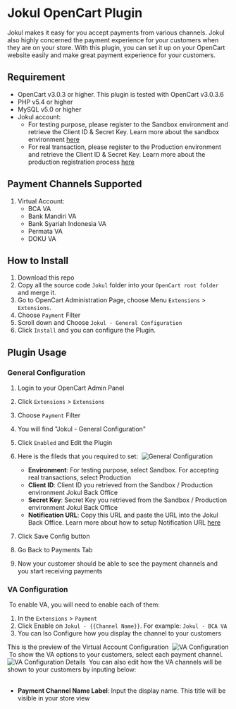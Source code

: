 # Jokul OpenCart Plugin

Jokul makes it easy for you accept payments from various channels. Jokul also highly concerned the payment experience for your customers when they are on your store. With this plugin, you can set it up on your OpenCart website easily and make great payment experience for your customers.
​
## Requirement
- OpenCart v3.0.3 or higher. This plugin is tested with OpenCart v3.0.3.6
- PHP v5.4 or higher
- MySQL v5.0 or higher
- Jokul account:
    - For testing purpose, please register to the Sandbox environment and retrieve the Client ID & Secret Key. Learn more about the sandbox environment [here](https://jokul.doku.com/docs/docs/getting-started/explore-sandbox)
    - For real transaction, please register to the Production environment and retrieve the Client ID & Secret Key. Learn more about the production registration process [here](https://jokul.doku.com/docs/docs/getting-started/register-user)
​
## Payment Channels Supported
1. Virtual Account:
    - BCA VA
    - Bank Mandiri VA
    - Bank Syariah Indonesia VA
    - Permata VA
    - DOKU VA
## How to Install
1. Download this repo
2. Copy all the source code `Jokul` folder into your `OpenCart root folder` and merge it.
3. Go to OpenCart Administration Page, choose Menu `Extensions` >  `Extensions`.
4. Choose `Payment` Filter
5. Scroll down and Choose `Jokul - General Configuration`
6. Click `Install` and you can configure the Plugin. 
​
## Plugin Usage
### General Configuration
1. Login to your OpenCart Admin Panel
2. Click `Extensions` > `Extensions`
3. Choose `Payment` Filter
4. You will find "Jokul - General Configuration"
5. Click `Enabled` and Edit the Plugin
6. Here is the fileds that you required to set:
​
    ![General Configuration](https://i.ibb.co/k8ZmWzp/Screen-Shot-2021-03-24-at-20-19-45.png)
    
    - **Environment**: For testing purpose, select Sandbox. For accepting real transactions, select Production
    - **Client ID**: Client ID you retrieved from the Sandbox / Production environment Jokul Back Office
    - **Secret Key**: Secret Key you retrieved from the Sandbox / Production environment Jokul Back Office
    - **Notification URL**: Copy this URL and paste the URL into the Jokul Back Office. Learn more about how to setup Notification URL [here](https://jokul.doku.com/docs/docs/after-payment/setup-notification-url)
7. Click Save Config button
8. Go Back to Payments Tab
9. Now your customer should be able to see the payment channels and you start receiving payments
​
### VA Configuration
​
To enable VA, you will need to enable each of them:
1. In the `Extensions` > `Payment`
2. Click Enable on `Jokul - {{Channel Name}}`. For example: `Jokul - BCA VA`
3. You can lso Configure how you display the channel to your customers

This is the preview of the Virtual Account Configuration
​
![VA Configuration](https://i.ibb.co/cN0W4MZ/Screen-Shot-2021-03-24-at-20-26-21.png)
​
To show the VA options to your customers, select each payment channel.
​
![VA Configuration Details](https://i.ibb.co/8M3HGn3/Screen-Shot-2021-03-24-at-20-31-02.png)
​
You can also edit how the VA channels will be shown to your customers by inputing below:  
​
- **Payment Channel Name Label**: Input the display name. This title will be visible in your store view
